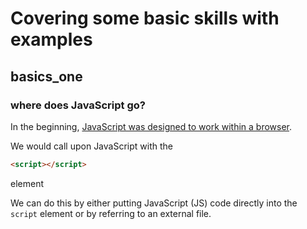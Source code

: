 # Covering some basic skills with examples

## basics_one

### where does JavaScript go?
In the beginning, [JavaScript was designed to work within a browser](https://www.w3schools.com/js/js_whereto.asp).

We would call upon JavaScript with the 
```html 
<script></script>
```
element

We can do this by either putting JavaScript (JS) code directly into the `script` element or by referring to an external file.

### 